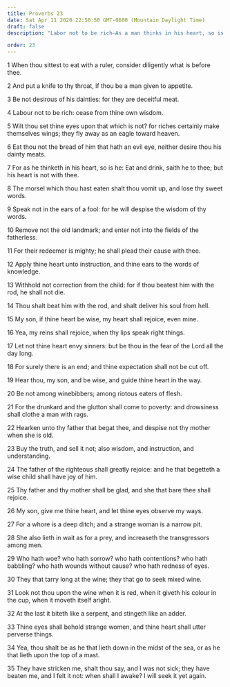 ```yaml
---
title: Proverbs 23
date: Sat Apr 11 2020 22:50:50 GMT-0600 (Mountain Daylight Time)
draft: false
description: "Labor not to be rich—As a man thinks in his heart, so is he—Withhold not correction from a child—Be not among drunkards."

order: 23
---
```

    
1 When thou sittest to eat with a ruler, consider diligently what is before thee.

2 And put a knife to thy throat, if thou be a man given to appetite.

3 Be not desirous of his dainties: for they are deceitful meat.

4 Labour not to be rich: cease from thine own wisdom.

5 Wilt thou set thine eyes upon that which is not? for riches certainly make themselves wings; they fly away as an eagle toward heaven.

6 Eat thou not the bread of him that hath an evil eye, neither desire thou his dainty meats.

7 For as he thinketh in his heart, so is he: Eat and drink, saith he to thee; but his heart is not with thee.

8 The morsel which thou hast eaten shalt thou vomit up, and lose thy sweet words.

9 Speak not in the ears of a fool: for he will despise the wisdom of thy words.

10 Remove not the old landmark; and enter not into the fields of the fatherless.

11 For their redeemer is mighty; he shall plead their cause with thee.

12 Apply thine heart unto instruction, and thine ears to the words of knowledge.

13 Withhold not correction from the child: for if thou beatest him with the rod, he shall not die.

14 Thou shalt beat him with the rod, and shalt deliver his soul from hell.

15 My son, if thine heart be wise, my heart shall rejoice, even mine.

16 Yea, my reins shall rejoice, when thy lips speak right things.

17 Let not thine heart envy sinners: but be thou in the fear of the Lord all the day long.

18 For surely there is an end; and thine expectation shall not be cut off.

19 Hear thou, my son, and be wise, and guide thine heart in the way.

20 Be not among winebibbers; among riotous eaters of flesh.

21 For the drunkard and the glutton shall come to poverty: and drowsiness shall clothe a man with rags.

22 Hearken unto thy father that begat thee, and despise not thy mother when she is old.

23 Buy the truth, and sell it not; also wisdom, and instruction, and understanding.

24 The father of the righteous shall greatly rejoice: and he that begetteth a wise child shall have joy of him.

25 Thy father and thy mother shall be glad, and she that bare thee shall rejoice.

26 My son, give me thine heart, and let thine eyes observe my ways.

27 For a whore is a deep ditch; and a strange woman is a narrow pit.

28 She also lieth in wait as for a prey, and increaseth the transgressors among men.

29 Who hath woe? who hath sorrow? who hath contentions? who hath babbling? who hath wounds without cause? who hath redness of eyes.

30 They that tarry long at the wine; they that go to seek mixed wine.

31 Look not thou upon the wine when it is red, when it giveth his colour in the cup, when it moveth itself aright.

32 At the last it biteth like a serpent, and stingeth like an adder.

33 Thine eyes shall behold strange women, and thine heart shall utter perverse things.

34 Yea, thou shalt be as he that lieth down in the midst of the sea, or as he that lieth upon the top of a mast.

35 They have stricken me, shalt thou say, and I was not sick; they have beaten me, and I felt it not: when shall I awake? I will seek it yet again.
